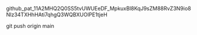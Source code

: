 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


git push origin main
